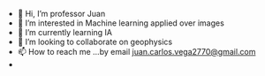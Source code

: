 - 👋 Hi, I’m professor Juan
- 👀 I’m interested in Machine learning applied over images
- 🌱 I’m currently learning IA
- 💞️ I’m looking to collaborate on geophysics
- 📫 How to reach me ...by email juan.carlos.vega2770@gmail.com
- 
<!---
CursoUnal/CursoUnal is a ✨ special ✨ repository because its `README.md` (this file) appears on your GitHub profile.
You can click the Preview link to take a look at your changes.
--->
